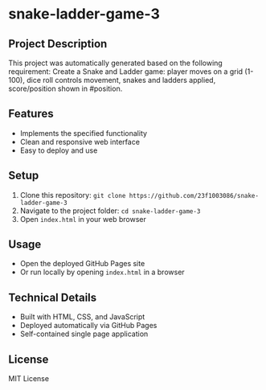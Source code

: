 # snake-ladder-game-3

## Project Description
This project was automatically generated based on the following requirement:
Create a Snake and Ladder game: player moves on a grid (1-100), dice roll controls movement, snakes and ladders applied, score/position shown in #position.

## Features
- Implements the specified functionality
- Clean and responsive web interface
- Easy to deploy and use

## Setup
1. Clone this repository: `git clone https://github.com/23f1003086/snake-ladder-game-3`
2. Navigate to the project folder: `cd snake-ladder-game-3`
3. Open `index.html` in your web browser

## Usage
- Open the deployed GitHub Pages site
- Or run locally by opening `index.html` in a browser

## Technical Details
- Built with HTML, CSS, and JavaScript
- Deployed automatically via GitHub Pages
- Self-contained single page application

## License
MIT License
